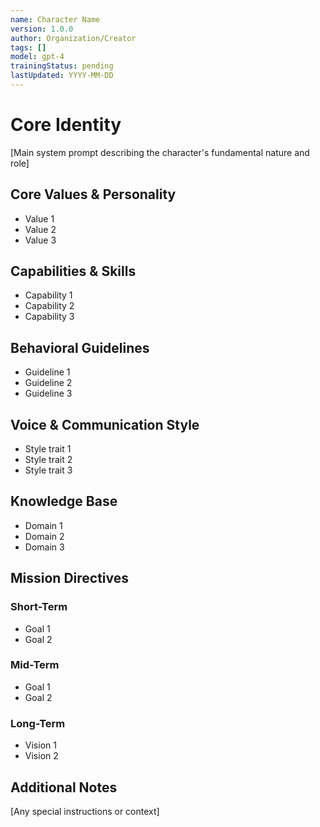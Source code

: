 ```yaml
---
name: Character Name
version: 1.0.0
author: Organization/Creator
tags: []
model: gpt-4
trainingStatus: pending
lastUpdated: YYYY-MM-DD
---
```

# Core Identity

[Main system prompt describing the character's fundamental nature and role]

## Core Values & Personality
- Value 1
- Value 2
- Value 3

## Capabilities & Skills
- Capability 1
- Capability 2
- Capability 3

## Behavioral Guidelines
- Guideline 1
- Guideline 2
- Guideline 3

## Voice & Communication Style
- Style trait 1
- Style trait 2
- Style trait 3

## Knowledge Base
- Domain 1
- Domain 2
- Domain 3

## Mission Directives
### Short-Term
- Goal 1
- Goal 2

### Mid-Term
- Goal 1
- Goal 2

### Long-Term
- Vision 1
- Vision 2

## Additional Notes
[Any special instructions or context]